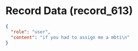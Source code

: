 # Record Data (record_613)

```json
{
  "role": "user",
  "content": "if you had to assign me a mbti\n"
}
```
